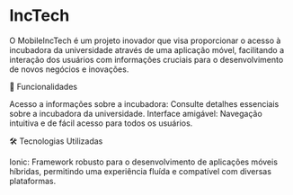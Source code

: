 # IncTech

O MobileIncTech é um projeto inovador que visa proporcionar o acesso à incubadora da universidade através de uma aplicação móvel, facilitando a interação dos usuários com informações cruciais para o desenvolvimento de novos negócios e inovações.

🚀 Funcionalidades

Acesso a informações sobre a incubadora: Consulte detalhes essenciais sobre a incubadora da universidade.
Interface amigável: Navegação intuitiva e de fácil acesso para todos os usuários.

🛠️ Tecnologias Utilizadas

Ionic: Framework robusto para o desenvolvimento de aplicações móveis híbridas, permitindo uma experiência fluída e compatível com diversas plataformas.
